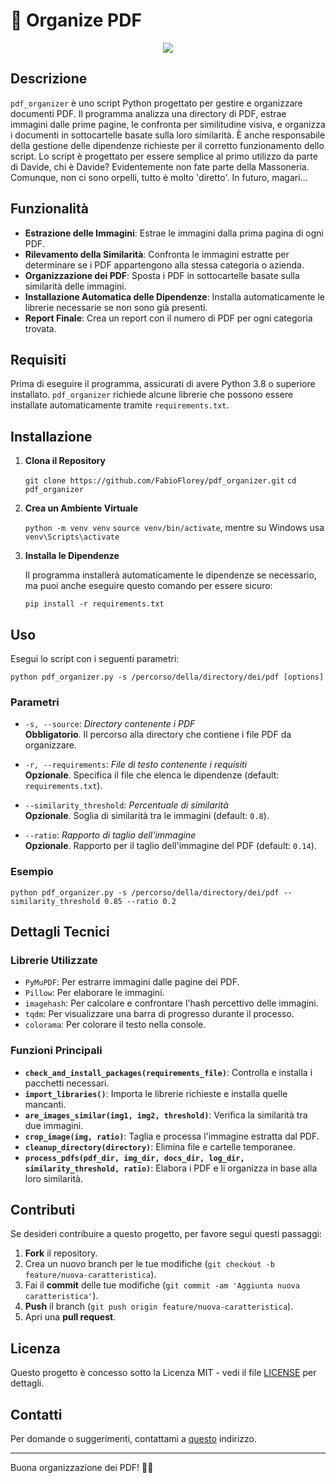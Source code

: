 # 🍱 Organize PDF

<p align="center">
<img src="https://github.com/FabioFlorey/organize_pdf/assets/93403866/df7a0e2c-3202-470a-ba89-83d5867743fb" alt""">
</p>

## Descrizione

`pdf_organizer` è uno script Python progettato per gestire e organizzare documenti PDF. Il programma analizza una directory di PDF, estrae immagini dalle prime pagine, le confronta per similitudine visiva, e organizza i documenti in sottocartelle basate sulla loro similarità. È anche responsabile della gestione delle dipendenze richieste per il corretto funzionamento dello script. Lo script è progettato per essere semplice al primo utilizzo da parte di Davide, chi è Davide? Evidentemente non fate parte della Massoneria. Comunque, non ci sono orpelli, tutto è molto 'diretto'. In futuro, magari...

## Funzionalità

- **Estrazione delle Immagini**: Estrae le immagini dalla prima pagina di ogni PDF.
- **Rilevamento della Similarità**: Confronta le immagini estratte per determinare se i PDF appartengono alla stessa categoria o azienda.
- **Organizzazione dei PDF**: Sposta i PDF in sottocartelle basate sulla similarità delle immagini.
- **Installazione Automatica delle Dipendenze**: Installa automaticamente le librerie necessarie se non sono già presenti.
- **Report Finale**: Crea un report con il numero di PDF per ogni categoria trovata.

## Requisiti

Prima di eseguire il programma, assicurati di avere Python 3.8 o superiore installato. `pdf_organizer` richiede alcune librerie che possono essere installate automaticamente tramite `requirements.txt`.

## Installazione

1. **Clona il Repository**

   `git clone https://github.com/FabioFlorey/pdf_organizer.git`
   `cd pdf_organizer`

2. **Crea un Ambiente Virtuale**

   `python -m venv venv`
   `source venv/bin/activate`, mentre su Windows usa `venv\Scripts\activate`

4. **Installa le Dipendenze**

   Il programma installerà automaticamente le dipendenze se necessario, ma puoi anche eseguire questo comando per essere sicuro:

   `pip install -r requirements.txt`

## Uso

Esegui lo script con i seguenti parametri:

`python pdf_organizer.py -s /percorso/della/directory/dei/pdf [options]`

### Parametri

- `-s, --source`: *Directory contenente i PDF*  
  **Obbligatorio**. Il percorso alla directory che contiene i file PDF da organizzare.

- `-r, --requirements`: *File di testo contenente i requisiti*  
  **Opzionale**. Specifica il file che elenca le dipendenze (default: `requirements.txt`).

- `--similarity_threshold`: *Percentuale di similarità*  
  **Opzionale**. Soglia di similarità tra le immagini (default: `0.8`).

- `--ratio`: *Rapporto di taglio dell'immagine*  
  **Opzionale**. Rapporto per il taglio dell'immagine del PDF (default: `0.14`).

### Esempio

`python pdf_organizer.py -s /percorso/della/directory/dei/pdf --similarity_threshold 0.85 --ratio 0.2`

## Dettagli Tecnici

### Librerie Utilizzate

- `PyMuPDF`: Per estrarre immagini dalle pagine dei PDF.
- `Pillow`: Per elaborare le immagini.
- `imagehash`: Per calcolare e confrontare l'hash percettivo delle immagini.
- `tqdm`: Per visualizzare una barra di progresso durante il processo.
- `colorama`: Per colorare il testo nella console.

### Funzioni Principali

- **`check_and_install_packages(requirements_file)`**: Controlla e installa i pacchetti necessari.
- **`import_libraries()`**: Importa le librerie richieste e installa quelle mancanti.
- **`are_images_similar(img1, img2, threshold)`**: Verifica la similarità tra due immagini.
- **`crop_image(img, ratio)`**: Taglia e processa l'immagine estratta dal PDF.
- **`cleanup_directory(directory)`**: Elimina file e cartelle temporanee.
- **`process_pdfs(pdf_dir, img_dir, docs_dir, log_dir, similarity_threshold, ratio)`**: Elabora i PDF e li organizza in base alla loro similarità.

## Contributi

Se desideri contribuire a questo progetto, per favore segui questi passaggi:

1. **Fork** il repository.
2. Crea un nuovo branch per le tue modifiche (`git checkout -b feature/nuova-caratteristica`).
3. Fai il **commit** delle tue modifiche (`git commit -am 'Aggiunta nuova caratteristica'`).
4. **Push** il branch (`git push origin feature/nuova-caratteristica`).
5. Apri una **pull request**.

## Licenza

Questo progetto è concesso sotto la Licenza MIT - vedi il file [LICENSE](LICENSE) per dettagli.

## Contatti

Per domande o suggerimenti, contattami a [questo](mailto:fabioflorey@icloud.com) indirizzo.

---

Buona organizzazione dei PDF! 📄✨
